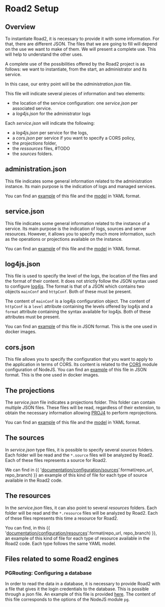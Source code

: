 # Road2 Setup

## Overview

To instantiate Road2, it is necessary to provide it with some information. For that, there are different JSON. The files that we are going to fill will depend on the use we want to make of them. We will present a complete use. This will help to understand the other uses.

A complete use of the possibilities offered by the Road2 project is as follows: we want to instantiate, from the start, an administrator and its service.

In this case, our entry point will be the *administration.json* file.

This file will indicate several pieces of information and two elements:
- the location of the service configuration: one *service.json* per associated service.
- a *log4js.json* for the administrator logs

Each *service.json* will indicate the following:
- a *log4js.json* per service for the logs,
- a *cors.json* per service if you want to specify a CORS policy,
- the *projections* folder,
- the *ressources* files, #TODO
- the *sources* folders.

## administration.json

This file indicates some general information related to the administration instance. Its main purpose is the indication of logs and managed services.

You can find an [example](../../docker/config/road2.json) of this file and the [model](./administration/admin_model.yaml) in YAML format.

## service.json

This file indicates some general information related to the instance of a service. Its main purpose is the indication of logs, sources and server resources. However, it allows you to specify much more information, such as the operations or projections available on the instance.

You can find an [example](../../docker/config/service.json) of this file and the [model](./services/service_model.yaml) in YAML format.

## log4js.json

This file is used to specify the level of the logs, the location of the files and the format of their content. It does not strictly follow the JSON syntax used to configure [log4js](https://log4js-node.github.io/log4js-node/).
The format is that of a JSON which contains two objects `mainConf` and `httpConf`. Both of these must be present.

The content of `mainConf` is a log4js configuration object. The content of `httpConf` is a `level` attribute containing the levels offered by log4js and a `format` attribute containing the syntax available for log4js. Both of these attributes must be present.

You can find an [example](../../docker/config/log4js-service.json) of this file in JSON format. This is the one used in docker images.

## cors.json

This file allows you to specify the configuration that you want to apply to the application in terms of CORS. Its content is related to the [CORS](https://www.npmjs.com/package/cors#configuration-options) module configuration of NodeJS.
You can find an [example](../../docker/config/cors.json) of this file in JSON format. This is the one used in docker images.

## The projections

The *service.json* file indicates a projections folder. This folder can contain multiple JSON files. These files will be read, regardless of their extension, to obtain the necessary information allowing [PROJ4](http://proj4js.org/) to perform reprojections.

You can find an [example](../../docker/config/projections/world.json) of this file and the [model](./projections/projection_model.yaml) in YAML format.

## The sources

In *service.json* type files, it is possible to specify several *sources* folders. Each folder will be read and the `*.source` files will be analyzed by Road2. Each of these files represents a source for Road2.

We can find in {{ '[documentation/configuration/sources]({}/tree/{}/documentation/configuration/sources)'.format(repo_url, repo_branch) }} an example of this kind of file for each type of source available in the Road2 code.

## The resources

In the *service.json* files, it can also point to several *resources* folders. Each folder will be read and the `*.resource` files will be analyzed by Road2. Each of these files represents this time a resource for Road2.

You can find, in this {{ '[documentation/configuration/resources]({}/tree/{}/documentation/configuration/resources)'.format(repo_url, repo_branch) }}, an example of this kind of file for each type of resource available in the Road2 code. Each type follows the same YAML model.

## Files related to some Road2 engines

### PGRouting: Configuring a database

In order to read the data in a database, it is necessary to provide Road2 with a file that gives it the login credentials to the database. This is possible through a json file. An example of this file is provided [here](./pgrouting/configuration_bdd.json). The content of this file corresponds to the options of the NodeJS module `pg`.